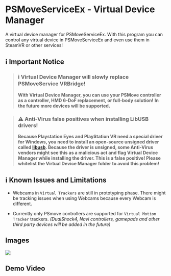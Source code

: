 # PSMoveServiceEx - Virtual Device Manager
A virtual device manager for PSMoveServiceEx.
With this program you can control any virtual device in PSMoveServiceEx and even use them in SteamVR or other services!

 ## ℹ️  Important Notice

 > ### ℹ️ Virtual Device Manager will slowly replace PSMoveService VRBridge!
 > **With Virtual Device Manager, you can use your PSMove controller as a controller, HMD 6-DoF replacement, or full-body solution!**
**In the future more devices will be supported.**

 > ### ⚠️ Anti-Virus false positives when installing LibUSB drivers!
 > **Because Playstation Eyes and PlayStation VR need a special driver for Windows, you need to install an open-source unsigned driver called [libusb](https://github.com/pbatard/libwdi). Because the driver is unsigned, some Anti-Virus vendors might see this as a malicious act and flag Virtual Device Manager while installing the driver. This is a false positive! Please whitelist the Virtual Device Manager folder to avoid this problem!**

## ℹ️ Known Issues and Limitations
- Webcams in ``Virtual Trackers`` are still in prototyping phase. There might be tracking issues when using Webcams because every Webcam is different.

- Currently only PSmove controllers are supported for ``Virtual Motion Tracker`` trackers.
*(DualShock4, Navi controllers, gamepads and other third party devices will be added in the future)*

 
## Images

![](https://github.com/Timocop/PSMoveServiceEx-Virtual-Device-Manager/assets/22834512/c6bfcddd-7cda-477f-87cd-fb48e9b1d9ee)

 ## Demo Video
 
[](https://github.com/Timocop/PSMoveServiceEx-Virtual-Device-Manager/assets/22834512/e664c4d5-7dd6-4955-bbc7-20a91b2a3503)
